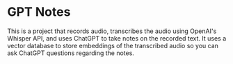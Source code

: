 # GPT Notes

This is a project that records audio, transcribes the audio using OpenAI's Whisper API, and uses ChatGPT to take notes on the recorded text.  It uses a vector database to store embeddings of the transcribed audio so you can ask ChatGPT questions regarding the notes.
